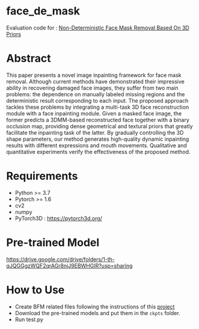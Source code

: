 # face_de_mask
Evaluation code for : [Non-Deterministic Face Mask Removal Based On 3D Priors](https://arxiv.org/pdf/2202.09856.pdf)

# Abstract
This paper presents a novel image inpainting framework for face mask removal. Although current methods have demonstrated their impressive ability in recovering damaged face images, they suffer from two main problems: the dependence on manually labeled missing regions and the deterministic result corresponding to each input. The proposed approach tackles these problems by integrating a multi-task 3D face reconstruction module with a face inpainting module. Given a masked face image, the former predicts a 3DMM-based reconstructed face together with a binary occlusion map, providing dense geometrical and textural priors that greatly facilitate the inpainting task of the latter. By gradually controlling the 3D shape parameters, our method generates high-quality dynamic inpainting results with different expressions and mouth movements. Qualitative and quantitative experiments verify the effectiveness of the proposed method.

# Requirements
* Python >= 3.7
* Pytorch >= 1.6
* cv2
* numpy
* PyTorch3D : https://pytorch3d.org/

# Pre-trained Model

https://drive.google.com/drive/folders/1-th-qJQGGgzWQF2qrAGr8njJ9EBWHGIR?usp=sharing

# How to Use

* Create BFM related files following the instructions of this [project](https://github.com/face3d0725/Deep3DFaceReconstruction-Pytorch)
* Download the pre-trained models and put them in the `ckpts` folder. 
* Run test.py

